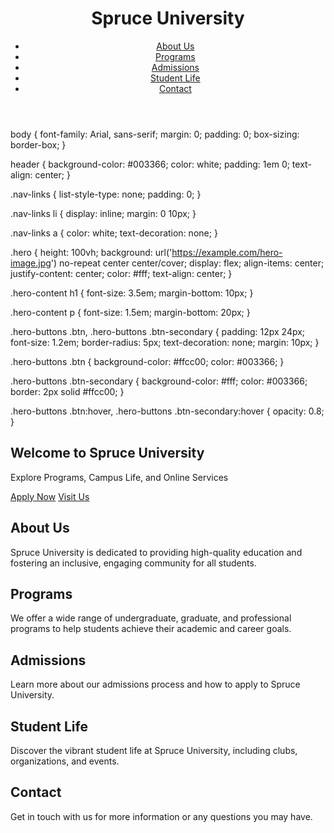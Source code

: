 
<!DOCTYPE html>
<html lang="en">
<head>
   <meta charset="UTF-8">
   <meta name="viewport" content="width=device-width, initial-scale=1.0">
   <title>Spruce University</title>
   <link rel="stylesheet" href="style.css">
</head>
<body>
   <!-- Header with Navigation -->
   <header>
     <div class="container">
       <!-- University Logo -->
       <div class="logo">
         <h1>Spruce University</h1>
       </div>
       <!-- Navigation Bar -->
       <nav>
         <ul class="nav-links">
           <li><a href="#about">About Us</a></li>
           <li><a href="#programs">Programs</a></li>
           <li><a href="#admissions">Admissions</a></li>
           <li><a href="#student-life">Student Life</a></li>
           <li><a href="#contact">Contact</a></li>
         </ul>
       </nav>
     </div>
   </header>

   <!-- Hero Section -->
   body {
   font-family: Arial, sans-serif;
   margin: 0;
   padding: 0;
   box-sizing: border-box;
}

header {
   background-color: #003366;
   color: white;
   padding: 1em 0;
   text-align: center;
}

.nav-links {
   list-style-type: none;
   padding: 0;
}

.nav-links li {
   display: inline;
   margin: 0 10px;
}

.nav-links a {
   color: white;
   text-decoration: none;
}

.hero {
   height: 100vh;
   background: url('https://example.com/hero-image.jpg') no-repeat center center/cover;
   display: flex;
   align-items: center;
   justify-content: center;
   color: #fff;
   text-align: center;
}

.hero-content h1 {
   font-size: 3.5em;
   margin-bottom: 10px;
}

.hero-content p {
   font-size: 1.5em;
   margin-bottom: 20px;
}

.hero-buttons .btn, .hero-buttons .btn-secondary {
   padding: 12px 24px;
   font-size: 1.2em;
   border-radius: 5px;
   text-decoration: none;
   margin: 10px;
}

.hero-buttons .btn {
   background-color: #ffcc00;
   color: #003366;
}

.hero-buttons .btn-secondary {
   background-color: #fff;
   color: #003366;
   border: 2px solid #ffcc00;
}

.hero-buttons .btn:hover, .hero-buttons .btn-secondary:hover {
   opacity: 0.8;
}

   <section class="hero">
     <div class="hero-content">
       <h1>Welcome to Spruce University</h1>
       <p>Explore Programs, Campus Life, and Online Services</p>
       <div class="hero-buttons">
         <a href="#apply" class="btn">Apply Now</a>
         <a href="#visit" class="btn-secondary">Visit Us</a>
       </div>
     </div>
   </section>
</body>
</html>
<!-- About Us Section -->
<section id="about">
   <div class="container">
      <h2>About Us</h2>
      <p>Spruce University is dedicated to providing high-quality education and fostering an inclusive, engaging community for all students.</p>
   </div>
</section>

<!-- Programs Section -->
<section id="programs">
   <div class="container">
      <h2>Programs</h2>
      <p>We offer a wide range of undergraduate, graduate, and professional programs to help students achieve their academic and career goals.</p>
   </div>
</section>

<!-- Admissions Section -->
<section id="admissions">
   <div class="container">
      <h2>Admissions</h2>
      <p>Learn more about our admissions process and how to apply to Spruce University.</p>
   </div>
</section>

<!-- Student Life Section -->
<section id="student-life">
   <div class="container">
      <h2>Student Life</h2>
      <p>Discover the vibrant student life at Spruce University, including clubs, organizations, and events.</p>
   </div>
</section>

<!-- Contact Section -->
<section id="contact">
   <div class="container">
      <h2>Contact</h2>
      <p>Get in touch with us for more information or any questions you may have.</p>
   </div>
</section>
